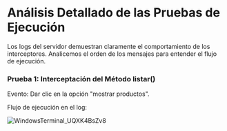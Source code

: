 # Análisis Detallado de las Pruebas de Ejecución

<p>Los logs del servidor demuestran claramente el comportamiento de los interceptores. Analicemos el orden de los mensajes para entender el flujo de ejecución.</p>

<h3>Prueba 1: Interceptación del Método listar()</h3>

<p>Evento: Dar clic en la opción "mostrar productos".</p>

Flujo de ejecución en el log:

![WindowsTerminal_UQXK4BsZv8](https://github.com/user-attachments/assets/490010d7-2139-4c8f-9f9b-be988579d81e)












